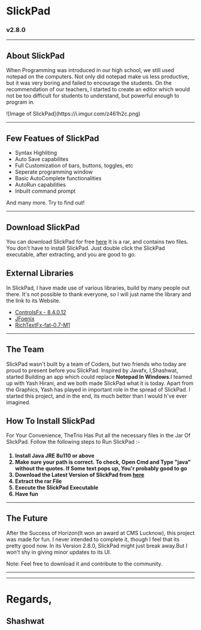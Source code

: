 <h1>SlickPad</h1>
<h3>v2.8.0</h3>
<hr />
<h2>About SlickPad</h2>
<p>
When Programming was introduced in our high school, we still used notepad on the computers. Not only did notepad make us less productive, but it was very boring and failed to encourage the students. On the recommendation of our teachers, I started to create an editor which would not be too difficult for students to understand, but powerful enough to program in.
</p>
![Image of SlickPad](https://i.imgur.com/z461h2c.png)
<hr/>
<h2>Few Featues of SlickPad</h2>
<ul>
  <li>Syntax Highliting 
  <li>Auto Save capabilites
  <li>Full Customization of bars, buttons, toggles, etc
  <li>Seperate programming window
  <li>Basic AutoComplete functionalities
  <li>AutoRun capabilities
  <li>Inbuilt command prompt
</ul>
And many more. Try to find out!
<hr/>
<h2>Download SlickPad</h2>
<p>
You can download SlickPad for free <a href="https://www.dropbox.com/s/u4jnudw2lpvw43m/SlickPadv2-9-3.rar?dl=0">here</a> It is a rar, and contains two files. You don't have to install SlickPad. Just double click the SlickPad executable, after extracting, and you are good to go.
</p>
<h2>External Libraries</h2>
In SlickPad, I have made use of various libraries, build by many people out there. It's not possible to thank everyone, so I will just name the library and the link to its Website.
<ul>
<li><a href="http://fxexperience.com/controlsfx/">ControlsFx - 8.4.0.12</a></li>
<li><a href="http://jfoenix.com/">JFoenix</a></li>
<li><a href="https://github.com/TomasMikula/RichTextFX">RichTextFx-fat-0.7-M1</a> </li>
</ul>
</p>
<hr />
<h2>The Team</h2>
SlickPad wasn't built by a team of Coders, but two friends who today are proud to present before you SlickPad. Inspired by Javafx, I,Shashwat, started Building an app which could replace <b>Notepad In Windows</b>.I teamed up with Yash Hirani, and we both made SlickPad what it is today. Apart from the Graphics, Yash has played in important role in the spread of SlickPad. I started this project, and in the end, its much better than I would h've ever imagined.
<h2>How To Install SlickPad</h2>
<p>
For Your Convenience, TheTrio Has Put all the necessary files in the Jar Of SlickPad. Follow the following steps to Run SlickPad :-
<h4>
<ol>
<li>Install Java JRE 8u110 or above</li>
<li>Make sure your path is correct. To check, Open Cmd and Type "java" without the quotes. If Some text pops up, You'r probably good to go</li>
<li>Download the Latest Version of SlickPad from <a href="https://www.dropbox.com/s/u4jnudw2lpvw43m/SlickPadv2-9-3.rar?dl=0">here</a></li>
<li>Extract the rar File</li>
<li>Execute the SlickPad Executable</li>
<li>Have fun</li>
</ol>
<hr />
<h2>The Future</h2>
<p>
After the Success of Horizon(It won an award at CMS Lucknow), this project was made for fun. I never intended to complete it, though I feel that its pretty good now. In its Version 2.8.0, SlickPad might just break away.But I won't shy in giving minor updates to its UI.
</p>
<h7>Note: Feel free to download it and contribute to the community.</h7>
<hr />

</h4>
</p>
<hr/>
<h1>Regards,</h1>
<h2>Shashwat</h2>
